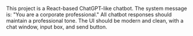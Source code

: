 <!-- Use this file to provide workspace-specific custom instructions to Copilot. For more details, visit https://code.visualstudio.com/docs/copilot/copilot-customization#_use-a-githubcopilotinstructionsmd-file -->

This project is a React-based ChatGPT-like chatbot. The system message is: "You are a corporate professional." All chatbot responses should maintain a professional tone. The UI should be modern and clean, with a chat window, input box, and send button.
